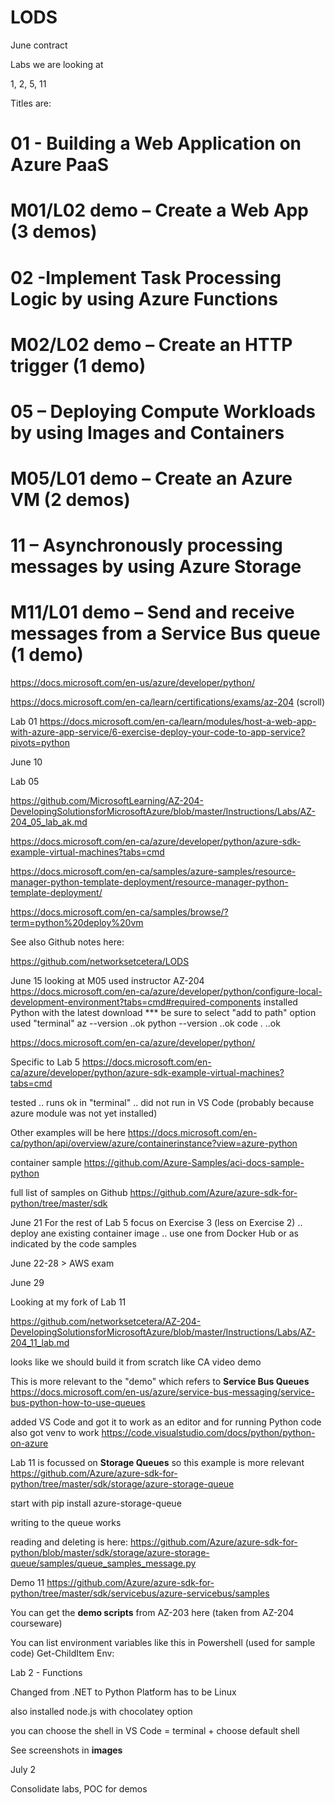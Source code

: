 # LODS
June contract

Labs we are looking at

1, 2, 5, 11

Titles are:

# 01 - Building a Web Application on Azure PaaS
# M01/L02 demo – Create a Web App (3 demos)
# 02 -Implement Task Processing Logic by using Azure Functions
# M02/L02 demo – Create an HTTP trigger (1 demo)
# 05 – Deploying Compute Workloads by using Images and Containers
# M05/L01 demo – Create an Azure VM (2 demos)
# 11 – Asynchronously processing messages by using Azure Storage
# M11/L01 demo – Send and receive messages from a Service Bus queue (1 demo)


https://docs.microsoft.com/en-us/azure/developer/python/

https://docs.microsoft.com/en-ca/learn/certifications/exams/az-204 (scroll)

Lab 01
https://docs.microsoft.com/en-ca/learn/modules/host-a-web-app-with-azure-app-service/6-exercise-deploy-your-code-to-app-service?pivots=python

June 10

Lab 05

https://github.com/MicrosoftLearning/AZ-204-DevelopingSolutionsforMicrosoftAzure/blob/master/Instructions/Labs/AZ-204_05_lab_ak.md

https://docs.microsoft.com/en-ca/azure/developer/python/azure-sdk-example-virtual-machines?tabs=cmd

https://docs.microsoft.com/en-ca/samples/azure-samples/resource-manager-python-template-deployment/resource-manager-python-template-deployment/

https://docs.microsoft.com/en-ca/samples/browse/?term=python%20deploy%20vm


See also Github notes here:

https://github.com/networksetcetera/LODS


June  15
looking at M05
used instructor AZ-204
https://docs.microsoft.com/en-ca/azure/developer/python/configure-local-development-environment?tabs=cmd#required-components
installed Python with the latest download
*** be sure to select "add to path" option
used "terminal"
az --version ..ok
python --version ..ok
code .  ..ok

https://docs.microsoft.com/en-ca/azure/developer/python/

Specific to Lab 5
https://docs.microsoft.com/en-ca/azure/developer/python/azure-sdk-example-virtual-machines?tabs=cmd

tested
.. runs ok in "terminal"
.. did not run in VS Code (probably because azure module was not yet installed)

Other examples will be here
https://docs.microsoft.com/en-ca/python/api/overview/azure/containerinstance?view=azure-python

container sample
https://github.com/Azure-Samples/aci-docs-sample-python



full list of samples on Github
https://github.com/Azure/azure-sdk-for-python/tree/master/sdk

June 21
For the rest of Lab 5 focus on Exercise 3 (less on Exercise 2)
.. deploy ane existing container image
.. use one from Docker Hub or as indicated by the code samples


June 22-28 > AWS exam

June 29

Looking at my fork of Lab 11

https://github.com/networksetcetera/AZ-204-DevelopingSolutionsforMicrosoftAzure/blob/master/Instructions/Labs/AZ-204_11_lab.md

looks like we should build it from scratch like CA video demo

This is more relevant to the "demo" which refers to **Service Bus Queues**
https://docs.microsoft.com/en-us/azure/service-bus-messaging/service-bus-python-how-to-use-queues

added VS Code and got it to work as an editor and for running Python code
also got venv to work
https://code.visualstudio.com/docs/python/python-on-azure

Lab 11 is focussed on **Storage Queues** so this example is more relevant
https://github.com/Azure/azure-sdk-for-python/tree/master/sdk/storage/azure-storage-queue

start with 
pip install azure-storage-queue

writing to the queue works

reading and deleting is here:
https://github.com/Azure/azure-sdk-for-python/blob/master/sdk/storage/azure-storage-queue/samples/queue_samples_message.py

Demo 11
https://github.com/Azure/azure-sdk-for-python/tree/master/sdk/servicebus/azure-servicebus/samples

You can get the **demo scripts** from AZ-203 here (taken from AZ-204 courseware)

You can list environment variables like this in Powershell (used for sample code)
Get-ChildItem Env:


Lab 2 - Functions

Changed from .NET to Python
Platform has to be Linux

also installed node.js with chocolatey option

you can choose the shell in VS Code = terminal + choose default shell

See screenshots in **images** 

July 2

Consolidate labs, POC for demos


